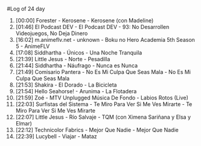 #Log of 24 day

1. [00:00] Forester - Kerosene - Kerosene (con Madeline)
1. [01:46] El Podcast DEV - El Podcast DEV - 93: No Desarrollen Videojuegos, No Deja Dinero
1. [16:02] m.animeflv.net - unknown - Boku no Hero Academia 5th Season 5 - AnimeFLV
1. [17:08] Siddhartha - Únicos - Una Noche Tranquila
1. [21:39] Little Jesus - Norte - Pesadilla
1. [21:44] Siddhartha - Náufrago - Nunca es Nunca
1. [21:49] Comisario Pantera - No Es Mi Culpa Que Seas Mala - No Es Mi Culpa Que Seas Mala
1. [21:53] Shakira - El Dorado - La Bicicleta
1. [21:54] Hello Seahorse! - Arunima - La Flotadera
1. [21:59] Zoé - MTV Unplugged Música De Fondo - Labios Rotos (Live)
1. [22:03] Surfistas del Sistema - Te Miro Para Ver Si Me Ves Mirarte - Te Miro Para Ver Si Me Ves Mirarte
1. [22:07] Little Jesus - Río Salvaje - TQM (con Ximena Sariñana y Elsa y Elmar)
1. [22:12] Technicolor Fabrics - Mejor Que Nadie - Mejor Que Nadie
1. [22:39] Lucybell - Viajar - Mataz
